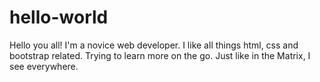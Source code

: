 # hello-world

Hello you all! I'm a novice web developer. I like all things html, css and bootstrap related. Trying to learn more on the go. Just like in the Matrix, I see <divs> everywhere.

